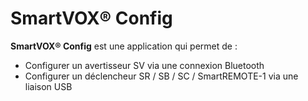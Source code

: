 # SmartVOX® Config

**SmartVOX® Config** est une application qui permet de :

* Configurer un avertisseur SV via une connexion Bluetooth
* Configurer un déclencheur SR / SB / SC / SmartREMOTE-1 via une liaison USB
